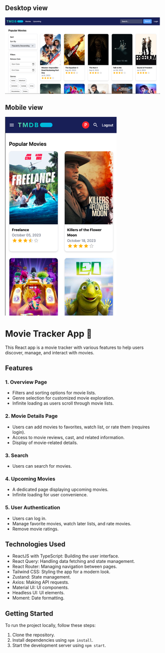 ## Desktop view
![app-screenshot](./public/app-screenshot.png)

## Mobile view
![mobile-screenshot](./public/mobile-screenshot.png)

# Movie Tracker App :movie_camera:

This React app is a movie tracker with various features to help users discover, manage, and interact with movies.

## Features

### 1. Overview Page

- Filters and sorting options for movie lists.
- Genre selection for customized movie exploration.
- Infinite loading as users scroll through movie lists.

### 2. Movie Details Page

- Users can add movies to favorites, watch list, or rate them (requires login).
- Access to movie reviews, cast, and related information.
- Display of movie-related details.

### 3. Search

- Users can search for movies.

### 4. Upcoming Movies

- A dedicated page displaying upcoming movies.
- Infinite loading for user convenience.

### 5. User Authentication

- Users can log in.
- Manage favorite movies, watch later lists, and rate movies.
- Remove movie ratings.

## Technologies Used

- ReactJS with TypeScript: Building the user interface.
- React Query: Handling data fetching and state management.
- React Router: Managing navigation between pages.
- Tailwind CSS: Styling the app for a modern look.
- Zustand: State management.
- Axios: Making API requests.
- Material UI: UI components.
- Headless UI: UI elements.
- Moment: Date formatting.

## Getting Started

To run the project locally, follow these steps:

1. Clone the repository.
2. Install dependencies using `npm install`.
3. Start the development server using `npm start`.
